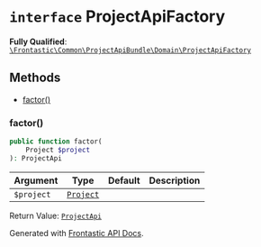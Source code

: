 # `interface`  ProjectApiFactory

**Fully Qualified**: [`\Frontastic\Common\ProjectApiBundle\Domain\ProjectApiFactory`](../../../../src/php/ProjectApiBundle/Domain/ProjectApiFactory.php)

## Methods

* [factor()](#factor)

### factor()

```php
public function factor(
    Project $project
): ProjectApi
```

Argument|Type|Default|Description
--------|----|-------|-----------
`$project`|[`Project`](../../ReplicatorBundle/Domain/Project.md)||

Return Value: [`ProjectApi`](ProjectApi.md)

Generated with [Frontastic API Docs](https://github.com/FrontasticGmbH/apidocs).
